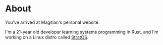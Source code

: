 # About
You've arrived at Magitian's personal website.

I'm a 21-year old developer learning systems programming in Rust, and I'm working on a Linux distro called [StratOS](https://stratos-linux.org).

